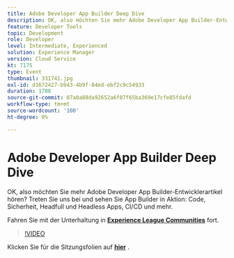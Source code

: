 ```yaml
---
title: Adobe Developer App Builder Deep Dive
description: OK, also möchten Sie mehr Adobe Developer App Builder-Entwicklerartikel hören? Treten Sie uns bei und sehen Sie Adobe Developer App Builder in Aktion - Code, Sicherheit, Headfull und Headless Apps, CI/CD und mehr. Diese Sitzung wurde im Rahmen des Adobe Developers Live Content-Ereignisses bereitgestellt.
feature: Developer Tools
topic: Development
role: Developer
level: Intermediate, Experienced
solution: Experience Manager
version: Cloud Service
kt: 7175
type: Event
thumbnail: 331741.jpg
exl-id: d1672427-b943-4b9f-84ed-ebf2c9c54933
duration: 1788
source-git-commit: 07a0a88da92652a6f07f65ba369e17cfe85fdafd
workflow-type: tm+mt
source-wordcount: '100'
ht-degree: 0%

---
```


# Adobe Developer App Builder Deep Dive

OK, also möchten Sie mehr Adobe Developer App Builder-Entwicklerartikel hören? Treten Sie uns bei und sehen Sie App Builder in Aktion: Code, Sicherheit, Headfull und Headless Apps, CI/CD und mehr.

Fahren Sie mit der Unterhaltung in **[Experience League Communities](https://adobe.ly/36Yd3v6)** fort.

>[!VIDEO](https://video.tv.adobe.com/v/331741/?quality=12&learn=on&hidetitle=true)

Klicken Sie für die Sitzungsfolien auf **[hier](/help/adobe-developers-live/assets/app-builder.pdf)** .
